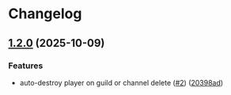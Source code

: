 # Changelog

## [1.2.0](https://github.com/execaman/discolink/compare/1.1.0...v1.2.0) (2025-10-09)

### Features

- auto-destroy player on guild or channel delete ([#2](https://github.com/execaman/discolink/issues/2)) ([20398ad](https://github.com/execaman/discolink/commit/20398adc78a436267a51065214f3bc5c6efe71d5))
